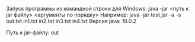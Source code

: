Запуск программы из командной строки для Windows:
java -jar <путь к jar файлу> <аргументы по порядку>
Например: java -jar test.jar -a -s out.txt in1.txt in2.txt in3.txt in4.txt
Версия java: 18.0.2

Путь к jar-файлу: out
